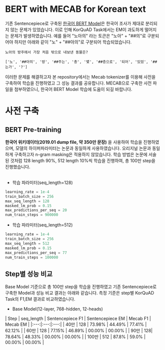# BERT with MECAB for Korean text

기존 Sentencepiece로 구축된 [한국어 BERT Model](https://github.com/yeontaek/BERT-Korean-Model)은 한국어 조사가 제대로 분리되지 않는 문제가 있었습니다. 이로 인해 KorQuAD Task에서는 EM이 과도하게 떨어지는 문제가 발생하였습니다. 예를 들어 "노아의" 라는 토큰은 "노아" + "##의"로 구분되어야 하지만 아래와 같이 
"노" + "##아의"로 구분되어 학습되었습니다. 

```
노아의 방주에서 가장 처음 밖으로 내보낸 동물은?

['노', '##아의', '방', '##주는', '총', '몇', '##층으로', '되어', '있었', '##는가', '?']

```

이러한 문제를 해결하고자 본 repository에서는 Mecab tokenizer를 이용해 사전을 구축하여 학습을 진행하였고 그 성능 결과를 공유합니다. MECAB으로 구축한 사전 파일을 첨부하였으니, 한국어 BERT Model 학습에 도움이 되길 바랍니다. 



# 사전 구축 





## BERT Pre-training
**한국어 위키데이터(2019.01 dump file, 약 350만 문장)** 을 사용하여 학습을 진행하였으며, 모델의 하이퍼파라미터는 논문과 동일하게 사용하였습니다. 오리지널 논문과 동일하게 구축하고자 n-gram masking은 적용하지 않았습니다. 학습 방법은 논문에 서술된 것처럼 128 length 90%, 512 length 10%씩 학습을 진행하여, 총 100만 step을 진행했습니다. 
<br>
<br>
* 학습 파라미터(seq_length=128)
```python
learning_rate = 1e-4
train_batch_size = 256 
max_seq_length = 128
masked_lm_prob = 0.15
max_predictions_per_seq = 20
num_train_steps = 900000
```   

* 학습 파라미터(seq_length=512)
```python
learning_rate = 1e-4
train_batch_size = 256 
max_seq_length = 512
masked_lm_prob = 0.15
max_predictions_per_seq = 77
num_train_steps = 100000
```   

## Step별 성능 비교
Base Model 기준으로 총 100만 step을 학습을 진행하였고 기존 Sentencepiece로 구축한 Model과 성능 비교 결과는 아래와 같습니다. 측정 기준은 step별 KorQuAD Task의 F1,EM 결과로 비교하였습니다.

* Base Model(12-layer, 768-hidden, 12-heads)<br>

| Step | seq_length | Sentencepiece F1 | Sentencepiece EM | Mecab F1 | Mecab EM |
|:---:|:---:|:---:|
| 40만 | 128 | 73.98% | 44.49% | 77.41% | 62.12% |
| 60만 | 128 | 77.15% | 46.89% | 00.00% | 00.00% |
| 90만 | 128| 78.64% | 48.33% | 00.00% | 00.00% |
| 100만 | 512 | 87.8% | 59.0% | 00.00% | 00.00% |





